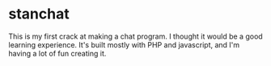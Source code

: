 # stanchat
This is  my first crack at making a chat program. I thought it would be a good learning experience.
It's built mostly with PHP and javascript, and I'm having a lot of fun creating it.
